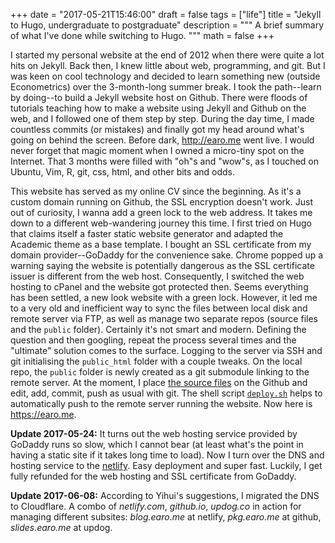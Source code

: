 +++
date = "2017-05-21T15:46:00"
draft = false
tags = ["life"]
title = "Jekyll to Hugo, undergraduate to postgraduate"
description = """
A brief summary of what I've done while switching to Hugo.
"""
math = false
+++

I started my personal website at the end of 2012 when there were quite a lot hits on Jekyll. Back then, I knew little about web, programming, and git. But I was keen on cool technology and decided to learn something new (outside Econometrics) over the 3-month-long summer break. I took the path--learn by doing--to build a Jekyll website host on Github. There were floods of tutorials teaching how to make a website using Jekyll and Github on the web, and I followed one of them step by step. During the day time, I made countless commits (or mistakes) and finally got my head around what's going on behind the screen. Before dark, <http://earo.me> went live. I would never forget that magic moment when I owned a micro-tiny spot on the Internet. That 3 months were filled with "oh"s and "wow"s, as I touched on Ubuntu, Vim, R, git, css, html, and other bits and odds.

This website has served as my online CV since the beginning. As it's a custom domain running on Github, the SSL encryption doesn't work. Just out of curiosity, I wanna add a green lock to the web address. It takes me down to a different web-wandering journey this time. I first tried on Hugo that claims itself a faster static website generator and adapted the Academic theme as a base template. I bought an SSL certificate from my domain provider--GoDaddy for the convenience sake. Chrome popped up a warning saying the website is potentially dangerous as the SSL certificate issuer is different from the web host. Consequently, I switched the web hosting to cPanel and the website got protected then. Seems everything has been settled, a new look website with a green lock. However, it led me to a very old and inefficient way to sync the files between local disk and remote server via FTP, as well as manage two separate repos (source files and the `public` folder). Certainly it's not smart and modern. Defining the question and then googling, repeat the process several times and the "ultimate" solution comes to the surface. Logging to the server via SSH and git initialising the `public_html` folder with a couple tweaks. On the local repo, the `public` folder is newly created as a git submodule linking to the remote server. At the moment, I place [the source files](https://github.com/earowang/earo.me) on the Github and edit, add, commit, push as usual with git. The shell script [`deploy.sh`](https://gohugo.io/tutorials/github-pages-blog/#hosting-personal-organization-pages) helps to automatically push to the remote server running the website. Now here is <https://earo.me>.

**Update 2017-05-24:** It turns out the web hosting service provided by GoDaddy runs so slow, which I cannot bear (at least what's the point in having a static site if it takes long time to load). Now I turn over the DNS and hosting service to the [netlify](https://www.netlify.com). Easy deployment and super fast. Luckily, I get fully refunded for the web hosting and SSL certificate from GoDaddy.

**Update 2017-06-08:** According to Yihui's suggestions, I migrated the DNS to Cloudflare. A combo of *netlify.com*, *github.io*, *updog.co* in action for managing different subsites: *blog.earo.me* at netlify, *pkg.earo.me* at github, *slides.earo.me* at updog.
